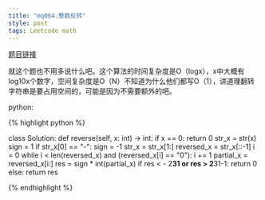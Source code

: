```yaml
---
title: "mq064.整数反转"
style: post
tags: Leetcode math
---
```


[题目链接](https://leetcode-cn.com/problems/reverse-integer/)

就这个题也不用多说什么吧。这个算法的时间复杂度是O（logx），x中大概有log10x个数字，空间复杂度是O（N）不知道为什么他们都写O（1），讲道理翻转字符串是要占用空间的，可能是因为不需要额外的吧。

python:

{% highlight python %}

class Solution:
    def reverse(self, x: int) -> int:
        if x == 0:
            return 0
        str_x = str(x)
        sign = 1
        if str_x[0] == "-":
            sign = -1
            str_x = str_x[1:]
        reversed_x = str_x[::-1]
        i = 0
        while i < len(reversed_x) and (reversed_x[i] == "0"):
            i += 1
        partial_x = reversed_x[i:]
        res = sign * int(partial_x)
        if res < - 2**31 or res > 2**31-1:
            return 0
        else:
            return res

{% endhighlight %}
